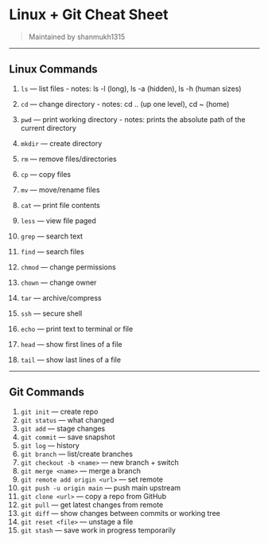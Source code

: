 # Linux + Git Cheat Sheet

> Maintained by shanmukh1315

---

## Linux Commands 

1. `ls` — list files  - notes: ls -l (long), ls -a (hidden), ls -h (human sizes)

2. `cd` — change directory     - notes: cd .. (up one level), cd ~ (home)

3. `pwd` — print working directory     - notes: prints the absolute path of the current directory

4. `mkdir` — create directory  
5. `rm` — remove files/directories  
6. `cp` — copy files  
7. `mv` — move/rename files  
8. `cat` — print file contents  
9. `less` — view file paged  
10. `grep` — search text  
11. `find` — search files  
12. `chmod` — change permissions  
13. `chown` — change owner  
14. `tar` — archive/compress  
15. `ssh` — secure shell  
16. `echo` — print text to terminal or file  
17. `head` — show first lines of a file  
18. `tail` — show last lines of a file  

---

## Git Commands 

1. `git init` — create repo  
2. `git status` — what changed  
3. `git add` — stage changes  
4. `git commit` — save snapshot  
5. `git log` — history  
6. `git branch` — list/create branches  
7. `git checkout -b <name>` — new branch + switch  
8. `git merge <name>` — merge a branch  
9. `git remote add origin <url>` — set remote  
10. `git push -u origin main` — push main upstream  
11. `git clone <url>` — copy a repo from GitHub  
12. `git pull` — get latest changes from remote  
13. `git diff` — show changes between commits or working tree  
14. `git reset <file>` — unstage a file  
15. `git stash` — save work in progress temporarily  

